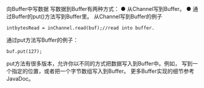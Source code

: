 向Buffer中写数据
写数据到Buffer有两种方式：
 ● 从Channel写到Buffer。
 ● 通过Buffer的put()方法写到Buffer里。
从Channel写到Buffer的例子
```
intbytesRead = inChannel.read(buf);//read into buffer.
```
通过put方法写Buffer的例子：
```
buf.put(127);
```
put方法有很多版本，允许你以不同的方式把数据写入到Buffer中。例如， 写到一个指定的位置，或者把一个字节数组写入到Buffer。 更多Buffer实现的细节参考JavaDoc。
